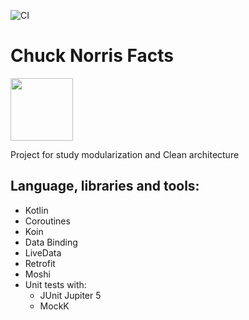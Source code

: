 ![CI](https://github.com/akanbi/chuck-norris-facts/workflows/CI/badge.svg)
# Chuck Norris Facts 
<img src="https://pngimage.net/wp-content/uploads/2018/05/chuck-norris-approved-png-3.png" height="100">

Project for study modularization and Clean architecture

## Language, libraries and tools:
 - Kotlin
 - Coroutines
 - Koin
 - Data Binding
 - LiveData
 - Retrofit
 - Moshi
 - Unit tests with:
    - JUnit Jupiter 5
    - MockK
